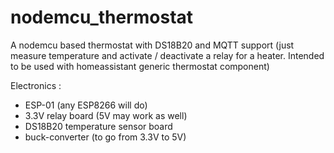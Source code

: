 # nodemcu_thermostat
A nodemcu based thermostat with DS18B20 and MQTT support
(just measure temperature and activate / deactivate a relay for a heater. Intended to be used with homeassistant generic thermostat component)

Electronics :
- ESP-01 (any ESP8266 will do)
- 3.3V relay board (5V may work as well)
- DS18B20 temperature sensor board
- buck-converter (to go from 3.3V to 5V)
